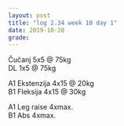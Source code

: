```yaml
---
layout: post
title: "log 2.34 week 10 day 1"
date: 2019-10-28
grade:
---
```



Čučanj 5x5 @ 75kg     
DL 1x5 @ 75kg      

A1 Ekstenzija 4x15 @ 20kg    
B1 Fleksija 4x15 @ 30kg    

A1 Leg raise 4xmax.   
B1 Abs 4xmax.   

